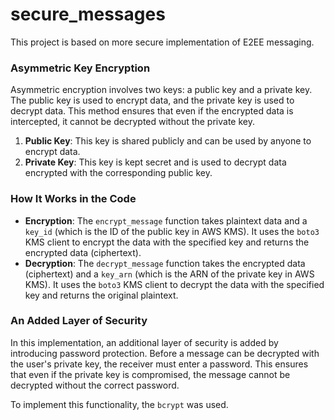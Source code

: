 # secure_messages
This project is based on more secure implementation of E2EE messaging.

### Asymmetric Key Encryption

Asymmetric encryption involves two keys: a public key and a private key. The public key is used to encrypt data, and the private key is used to decrypt data. This method ensures that even if the encrypted data is intercepted, it cannot be decrypted without the private key.

1. **Public Key**: This key is shared publicly and can be used by anyone to encrypt data.
2. **Private Key**: This key is kept secret and is used to decrypt data encrypted with the corresponding public key.

### How It Works in the Code

- **Encryption**: The `encrypt_message` function takes plaintext data and a `key_id` (which is the ID of the public key in AWS KMS). It uses the `boto3` KMS client to encrypt the data with the specified key and returns the encrypted data (ciphertext).
- **Decryption**: The `decrypt_message` function takes the encrypted data (ciphertext) and a `key_arn` (which is the ARN of the private key in AWS KMS). It uses the `boto3` KMS client to decrypt the data with the specified key and returns the original plaintext.

### An Added Layer of Security

In this implementation, an additional layer of security is added by introducing password protection. Before a message can be decrypted with the user's private key, the receiver must enter a password. This ensures that even if the private key is compromised, the message cannot be decrypted without the correct password.

To implement this functionality, the `bcrypt` was used.

